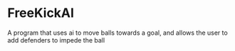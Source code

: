 # FreeKickAI
A program that uses ai to move balls towards a goal, and allows the user to add defenders to impede the ball
